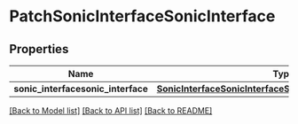 # PatchSonicInterfaceSonicInterface

## Properties
Name | Type | Description | Notes
------------ | ------------- | ------------- | -------------
**sonic_interfacesonic_interface** | [**SonicInterfaceSonicInterfaceSonicinterfacesonicinterface**](SonicInterfaceSonicInterfaceSonicinterfacesonicinterface.md) |  | [optional] 

[[Back to Model list]](../README.md#documentation-for-models) [[Back to API list]](../README.md#documentation-for-api-endpoints) [[Back to README]](../README.md)


